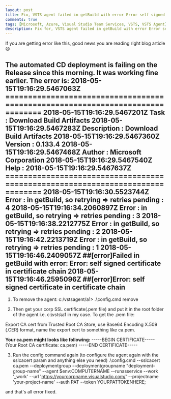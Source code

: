```yaml
---
layout: post
title: Fix, VSTS agent failed in getBuild with error Error self signed certificate in certificate chain
comments: true
tags: [Microsoft, Azure, Visual Studio Team Services, VSTS, VSTS Agent]
description: Fix for, VSTS agent failed in getBuild with error Error self signed certificate in certificate chain
---
```


If you are getting error like this, good news you are reading right blog article 😄


The automated CD deployment is failing on the Release since this morning. It was working fine earlier.
The error is:
2018-05-15T19:16:29.5467063Z ==============================================================================
2018-05-15T19:16:29.5467201Z Task : Download Build Artifacts
2018-05-15T19:16:29.5467283Z Description : Download Build Artifacts
2018-05-15T19:16:29.5467360Z Version : 0.133.4
2018-05-15T19:16:29.5467468Z Author : Microsoft Corporation
2018-05-15T19:16:29.5467540Z Help :
2018-05-15T19:16:29.5467637Z ==============================================================================
2018-05-15T19:16:30.5523744Z Error : in getBuild, so retrying => retries pending : 4
2018-05-15T19:16:34.2060897Z Error : in getBuild, so retrying => retries pending : 3
2018-05-15T19:16:38.2212775Z Error : in getBuild, so retrying => retries pending : 2
2018-05-15T19:16:42.2213719Z Error : in getBuild, so retrying => retries pending : 1
2018-05-15T19:16:46.2409057Z ##[error]Failed in getBuild with error: Error: self signed certificate in certificate chain
2018-05-15T19:16:46.2595096Z ##[error]Error: self signed certificate in certificate chain
---

1. To remove the agent:
c:/vstsagent/a1> .\config.cmd remove

2. Then get your corp SSL certificate(.pem file) and put it in the root folder of the agent i.e. c:\vsts\a1 in my case. To get the .pem file:

Export CA cert from Trusted Root CA Store, use Base64 Encoding X.509 (.CER) format, name the export cert to something like ca.pem.

**Your ca.pem might looks like following:**
-----BEGIN CERTIFICATE-----
(Your Root CA certificate: ca.pem)
-----END CERTIFICATE-----

3. Run the config command again (to configure the agent again with the sslcacert param and anything else you need)
.\config.cmd --sslcacert ca.pem --deploymentgroup --deploymentgroupname "deployment-group-name" --agent $env:COMPUTERNAME --runasservice --work '_work' --url 'https://yourcorpname.visualstudio.com/' --projectname 'your-project-name' --auth PAT --token YOURPATTOKENHERE;

and that's all error fixed.